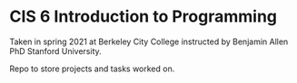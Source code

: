 # CIS 6 Introduction to Programming
Taken in spring  2021 at Berkeley City College instructed by Benjamin Allen PhD Stanford University.

Repo to store projects and tasks worked on.
